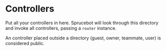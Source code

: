 # Controllers
Put all your controllers in here. Sprucebot will look through this directory and invoke all controllers, passing a `router` instance.

An controller placed outside a directory (guest, owner, teammate, user) is considered public.